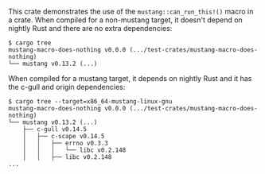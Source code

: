 This crate demonstrates the use of the `mustang::can_run_this!()` macro in a
crate. When compiled for a non-mustang target, it doesn't depend on nightly
Rust and there are no extra dependencies:

```
$ cargo tree
mustang-macro-does-nothing v0.0.0 (.../test-crates/mustang-macro-does-nothing)
└── mustang v0.13.2 (...)
```

When compiled for a mustang target, it depends on nightly Rust and it has the
c-gull and origin dependencies:

```
$ cargo tree --target=x86_64-mustang-linux-gnu
mustang-macro-does-nothing v0.0.0 (.../test-crates/mustang-macro-does-nothing)
└── mustang v0.13.2 (...)
    ├── c-gull v0.14.5
    │   ├── c-scape v0.14.5
    │   │   ├── errno v0.3.3
    │   │   │   └── libc v0.2.148
    │   │   ├── libc v0.2.148
...
```
